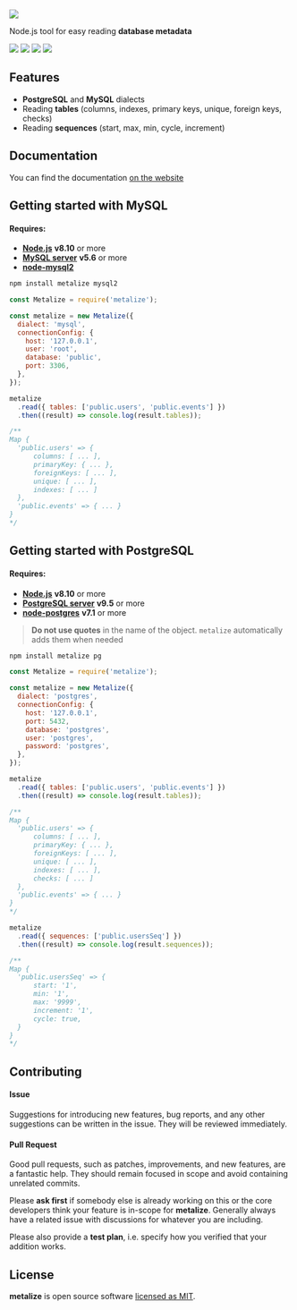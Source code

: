 <br/>

![](https://multum.github.io/metalize/logo.svg)

Node.js tool for easy reading **database metadata**

![](https://img.shields.io/travis/com/multum/metalize.svg?style=flat-square)
![](https://img.shields.io/npm/l/metalize.svg?style=flat-square)
![](https://img.shields.io/npm/v/metalize.svg?style=flat-square)
![](https://img.shields.io/codecov/c/github/multum/metalize.svg?style=flat-square)

## Features

- **PostgreSQL** and **MySQL** dialects
- Reading **tables** (columns, indexes, primary keys, unique, foreign keys, checks)
- Reading **sequences** (start, max, min, cycle, increment)

## Documentation

You can find the documentation [on the website](https://multum.github.io/metalize/#/)

## Getting started with MySQL

#### Requires:

- **[Node.js](https://nodejs.org)** **v8.10** or more
- **[MySQL server](https://dev.mysql.com/downloads/mysql/)** **v5.6** or more
- **[node-mysql2](https://github.com/sidorares/node-mysql2)**

```bash
npm install metalize mysql2
```

```javascript
const Metalize = require('metalize');

const metalize = new Metalize({
  dialect: 'mysql',
  connectionConfig: {
    host: '127.0.0.1',
    user: 'root',
    database: 'public',
    port: 3306,
  },
});

metalize
  .read({ tables: ['public.users', 'public.events'] })
  .then((result) => console.log(result.tables));

/**
Map {
  'public.users' => {
      columns: [ ... ],
      primaryKey: { ... },
      foreignKeys: [ ... ],
      unique: [ ... ],
      indexes: [ ... ]
  },
  'public.events' => { ... }
}
*/
```

## Getting started with PostgreSQL

#### Requires:

- **[Node.js](https://nodejs.org)** **v8.10** or more
- **[PostgreSQL server](https://www.postgresql.org/download)** **v9.5** or more
- **[node-postgres](https://github.com/brianc/node-postgres)** **v7.1** or more

> **Do not use quotes** in the name of the object. `metalize` automatically adds them when needed

```bash
npm install metalize pg
```

```javascript
const Metalize = require('metalize');

const metalize = new Metalize({
  dialect: 'postgres',
  connectionConfig: {
    host: '127.0.0.1',
    port: 5432,
    database: 'postgres',
    user: 'postgres',
    password: 'postgres',
  },
});

metalize
  .read({ tables: ['public.users', 'public.events'] })
  .then((result) => console.log(result.tables));

/**
Map {
  'public.users' => {
      columns: [ ... ],
      primaryKey: { ... },
      foreignKeys: [ ... ],
      unique: [ ... ],
      indexes: [ ... ],
      checks: [ ... ]
  },
  'public.events' => { ... }
}
*/

metalize
  .read({ sequences: ['public.usersSeq'] })
  .then((result) => console.log(result.sequences));

/**
Map {
  'public.usersSeq' => {
      start: '1',
      min: '1',
      max: '9999',
      increment: '1',
      cycle: true,
  }
}
*/
```

## Contributing

#### Issue

Suggestions for introducing new features, bug reports, and any other suggestions can be written in the issue. They will be reviewed immediately.

#### Pull Request

Good pull requests, such as patches, improvements, and new features, are a fantastic help. They should remain focused in scope and avoid containing unrelated commits.

Please **ask first** if somebody else is already working on this or the core developers think your feature is in-scope for **metalize**. Generally always have a related issue with discussions for whatever you are including.

Please also provide a **test plan**, i.e. specify how you verified that your addition works.

## License

**metalize** is open source software [licensed as MIT](https://github.com/multum/metalize/blob/master/LICENSE).
